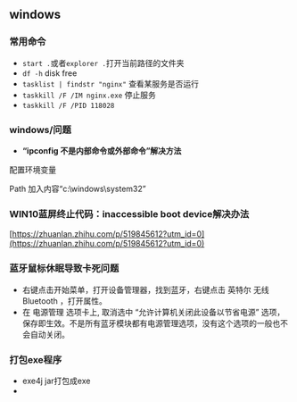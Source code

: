 ## windows
### 常用命令

- `start .`或者`explorer .`打开当前路径的文件夹
- `df -h` disk free
- `tasklist | findstr "nginx"` 查看某服务是否运行
- `taskkill /F /IM nginx.exe` 停止服务
- `taskkill /F /PID 118028`

### windows/问题

- **“ipconfig 不是内部命令或外部命令”解决方法**

配置环境变量

Path 加入内容“c:\windows\system32”

### ****WIN10蓝屏终止代码：inaccessible boot device解决办法****

[https://zhuanlan.zhihu.com/p/519845612?utm_id=0](https://zhuanlan.zhihu.com/p/519845612?utm_id=0)

### 蓝牙鼠标休眠导致卡死问题

- 右键点击开始菜单，打开设备管理器，找到蓝牙，右键点击 英特尔 无线 Bluetooth ，打开属性。
- 在 电源管理 选项卡上, 取消选中 “允许计算机关闭此设备以节省电源” 选项，保存即生效。不是所有蓝牙模块都有电源管理选项，没有这个选项的一般也不会自动关闭。


### 打包exe程序
- exe4j jar打包成exe
- 
